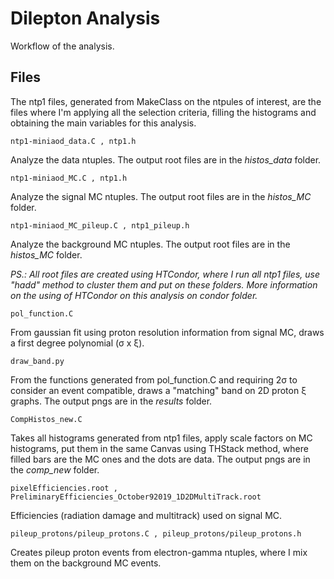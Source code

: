# Dilepton Analysis

Workflow of the analysis.

## Files

The ntp1 files, generated from MakeClass on the ntpules of interest, are the files where I'm applying all the selection criteria, filling the histograms and obtaining the main variables for this analysis.

```
ntp1-miniaod_data.C , ntp1.h
```

Analyze the data ntuples. The output root files are in the *histos_data* folder.

```
ntp1-miniaod_MC.C , ntp1.h
```

Analyze the signal MC ntuples. The output root files are in the *histos_MC* folder.

```
ntp1-miniaod_MC_pileup.C , ntp1_pileup.h
```

Analyze the background MC ntuples. The output root files are in the *histos_MC* folder.

*PS.: All root files are created using HTCondor, where I run all ntp1 files, use "hadd" method to cluster them and put on these folders. More information on the using of HTCondor on this analysis on condor folder.*

```
pol_function.C
```

From gaussian fit using proton resolution information from signal MC, draws a first degree polynomial (σ x ξ). 

```
draw_band.py
```

From the functions generated from pol_function.C and requiring 2σ to consider an event compatible, draws a "matching" band 
on 2D proton ξ graphs. The output pngs are in the *results* folder.

```
CompHistos_new.C
```

Takes all histograms generated from ntp1 files, apply scale factors on MC histograms, put them in the same Canvas using
THStack method, where filled bars are the MC ones and the dots are data. The output pngs are in the *comp_new* folder.

```
pixelEfficiencies.root , PreliminaryEfficiencies_October92019_1D2DMultiTrack.root
```

Efficiencies (radiation damage and multitrack) used on signal MC. 

```
pileup_protons/pileup_protons.C , pileup_protons/pileup_protons.h
```

Creates pileup proton events from electron-gamma ntuples, where I mix them on the background MC events.

